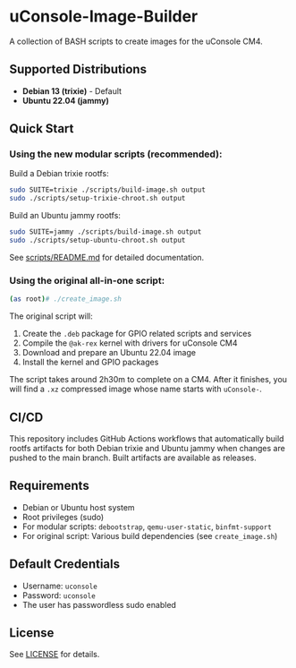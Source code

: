 # uConsole-Image-Builder

A collection of BASH scripts to create images for the uConsole CM4.

## Supported Distributions

- **Debian 13 (trixie)** - Default
- **Ubuntu 22.04 (jammy)**

## Quick Start

### Using the new modular scripts (recommended):

Build a Debian trixie rootfs:
```bash
sudo SUITE=trixie ./scripts/build-image.sh output
sudo ./scripts/setup-trixie-chroot.sh output
```

Build an Ubuntu jammy rootfs:
```bash
sudo SUITE=jammy ./scripts/build-image.sh output
sudo ./scripts/setup-ubuntu-chroot.sh output
```

See [scripts/README.md](scripts/README.md) for detailed documentation.

### Using the original all-in-one script:

```bash
(as root)# ./create_image.sh
```

The original script will:
1. Create the `.deb` package for GPIO related scripts and services
2. Compile the `@ak-rex` kernel with drivers for uConsole CM4
3. Download and prepare an Ubuntu 22.04 image
4. Install the kernel and GPIO packages

The script takes around 2h30m to complete on a CM4. After it finishes, you will
find a `.xz` compressed image whose name starts with `uConsole-`.

## CI/CD

This repository includes GitHub Actions workflows that automatically build rootfs artifacts for both Debian trixie and Ubuntu jammy when changes are pushed to the main branch. Built artifacts are available as releases.

## Requirements

- Debian or Ubuntu host system
- Root privileges (sudo)
- For modular scripts: `debootstrap`, `qemu-user-static`, `binfmt-support`
- For original script: Various build dependencies (see `create_image.sh`)

## Default Credentials

- Username: `uconsole`
- Password: `uconsole`
- The user has passwordless sudo enabled

## License

See [LICENSE](LICENSE) for details.
